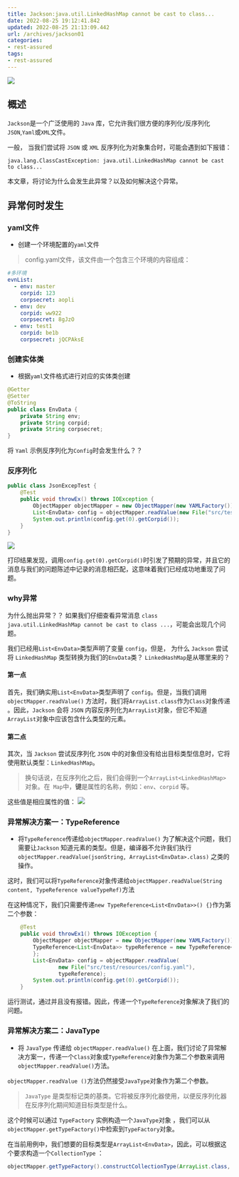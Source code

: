```yaml
---
title: Jackson:java.util.LinkedHashMap cannot be cast to class...
date: 2022-08-25 19:12:41.842
updated: 2022-08-25 21:13:09.442
url: /archives/jackson01
categories: 
- rest-assured
tags: 
- rest-assured
---
```


![](https://cdn.jsdelivr.net/gh/testeru-top/top-images/fasterxml/202208251911875.png)


## 概述
`Jackson`是一个广泛使用的 `Java` 库，它允许我们很方便的序列化/反序列化 `JSON`,`Yaml`或`XML`文件。

一般， 当我们尝试将 `JSON` 或 `XML` 反序列化为对象集合时，可能会遇到如下报错：
```
java.lang.ClassCastException: java.util.LinkedHashMap cannot be cast to class...
```

本文章，将讨论为什么会发生此异常？以及如何解决这个异常。
## 异常何时发生
### yaml文件
- 创建一个环境配置的`yaml`文件
>config.yaml文件，该文件由一个包含三个环境的内容组成：


```yaml
#多环境
evnList:
  - env: master
    corpid: 123
    corpsecret: aopli
  - env: dev
    corpid: ww922
    corpsecret: 8gJzO
  - env: test1
    corpid: be1b
    corpsecret: jQCPAksE
```
### 创建实体类
- 根据`yaml`文件格式进行对应的实体类创建
```java
@Getter
@Setter
@ToString
public class EnvData {
    private String env;
    private String corpid;
    private String corpsecret;
}
```




将 `Yaml` 示例反序列化为`Config`时会发生什么？？
### 反序列化
```java
public class JsonExcepTest {
    @Test
    public void throwEx() throws IOException {
        ObjectMapper objectMapper = new ObjectMapper(new YAMLFactory());
        List<EnvData> config = objectMapper.readValue(new File("src/test/resources/config.yaml"), ArrayList.class);
        System.out.println(config.get(0).getCorpid());
    }
}
```
![](https://cdn.jsdelivr.net/gh/testeru-top/top-images/fasterxml/202208252042438.png)

打印结果发现，调用`config.get(0).getCorpid()`时引发了预期的异常，并且它的消息与我们的问题陈述中记录的消息相匹配，这意味着我们已经成功地重现了问题。
### why异常
为什么抛出异常？？
如果我们仔细查看异常消息 `class java.util.LinkedHashMap cannot be cast to class ...`，可能会出现几个问题。

我们已经用`List<EnvData>`类型声明了变量 `config`，但是，
为什么 `Jackson` 尝试将 `LinkedHashMap` 类型转换为我们的`EnvData`类？
`LinkedHashMap`是从哪里来的？
#### 第一点
首先，我们确实用`List<EnvData>`类型声明了 `config`。但是，当我们调用 `objectMapper.readValue()` 方法时，我们将`ArrayList.class`作为`Class`对象传递 。因此，`Jackson` 会将 `JSON` 内容反序列化为`ArrayList`对象，但它不知道`ArrayList`对象中应该包含什么类型的元素。
#### 第二点
其次，当 `Jackson` 尝试反序列化 `JSON` 中的对象但没有给出目标类型信息时，它将使用默认类型：`LinkedHashMap`。
>换句话说，在反序列化之后，我们会得到一个`ArrayList<LinkedHashMap>`对象。在` Map`中，**键**是属性的名称，例如：`env`、`corpid` 等。

这些值是相应属性的值：
![](https://cdn.jsdelivr.net/gh/testeru-top/top-images/fasterxml/202208252048884.png)




### 异常解决方案一：TypeReference
- 将`TypeReference`传递给`objectMapper.readValue()`
为了解决这个问题，我们需要让`Jackson` 知道元素的类型。但是，编译器不允许我们执行`objectMapper.readValue(jsonString, ArrayList<EnvData>.class)` 之类的操作。

这时，我们可以将`TypeReference`对象传递给`objectMapper.readValue(String content, TypeReference valueTypeRef)`方法

在这种情况下，我们只需要传递`new TypeReference<List<EnvData>>() {}`作为第二个参数：

```java
    @Test
    public void throwEx1() throws IOException {
        ObjectMapper objectMapper = new ObjectMapper(new YAMLFactory());
        TypeReference<List<EnvData>> typeReference = new TypeReference<>() {
        };
        List<EnvData> config = objectMapper.readValue(
                new File("src/test/resources/config.yaml"),
                typeReference);
        System.out.println(config.get(0).getCorpid());
    }
```


运行测试，通过并且没有报错。因此，传递一个`TypeReference`对象解决了我们的问题。

### 异常解决方案二：JavaType
- 将 `JavaType` 传递给 `objectMapper.readValue()`
在上面，我们讨论了异常解决方案一，传递一个`Class`对象或`TypeReference`对象作为第二个参数来调用`objectMapper.readValue()`方法。

`objectMapper.readValue ()`方法仍然接受`JavaType`对象作为第二个参数。
>`JavaType` 是类型标记类的基类。它将被反序列化器使用，以便反序列化器在反序列化期间知道目标类型是什么。 

这个时候可以通过 `TypeFactory` 实例构造一个`JavaType`对象 ，我们可以从`objectMapper.getTypeFactory()`中检索到`TypeFactory`对象。

在当前用例中，我们想要的目标类型是`ArrayList<EnvData>`，因此，可以根据这个要求构造一个`CollectionType` ：
```java
objectMapper.getTypeFactory().constructCollectionType(ArrayList.class, EnvData.class);
```


























